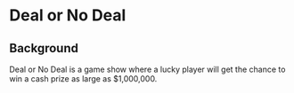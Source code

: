 # Deal or No Deal

## Background

Deal or No Deal is a game show where a lucky player will get the chance to win a cash prize as large as $1,000,000.
